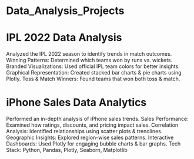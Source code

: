 # Data_Analysis_Projects

 # IPL 2022 Data Analysis
Analyzed the IPL 2022 season to identify trends in match outcomes.
Winning Patterns: Determined which teams won by runs vs. wickets.
Branded Visualizations: Used official IPL team colors for better insights.
Graphical Representation: Created stacked bar charts & pie charts using Plotly.
Toss & Match Winners: Found teams that won both toss & match.

 # iPhone Sales Data Analytics
Performed an in-depth analysis of iPhone sales trends.
Sales Performance: Examined how ratings, discounts, and pricing impact sales.
Correlation Analysis: Identified relationships using scatter plots & trendlines.
 Geographic Insights: Explored region-wise sales patterns.
Interactive Dashboards: Used Plotly for engaging bubble charts & bar graphs.
Tech Stack: Python, Pandas, Plotly, Seaborn, Matplotlib
